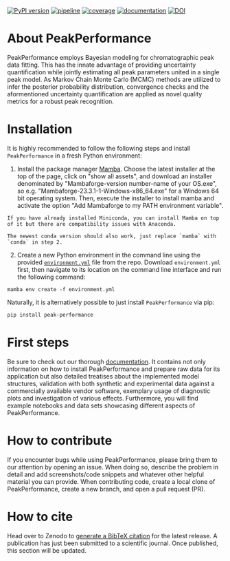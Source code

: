 [![PyPI version](https://img.shields.io/pypi/v/peak-performance)](https://pypi.org/project/peak-performance/)
[![pipeline](https://github.com/jubiotech/peak-performance/workflows/pipeline/badge.svg)](https://github.com/JuBiotech/peak-performance/actions)
[![coverage](https://codecov.io/gh/jubiotech/peak-performance/branch/main/graph/badge.svg)](https://app.codecov.io/gh/JuBiotech/peak-performance)
[![documentation](https://readthedocs.org/projects/peak-performance/badge/?version=latest)](https://peak-performance.readthedocs.io/en/latest)
[![DOI](https://zenodo.org/badge/713469041.svg)](https://zenodo.org/doi/10.5281/zenodo.10255543)

# About PeakPerformance
PeakPerformance employs Bayesian modeling for chromatographic peak data fitting.
This has the innate advantage of providing uncertainty quantification while jointly estimating all peak parameters united in a single peak model.
As Markov Chain Monte Carlo (MCMC) methods are utilized to infer the posterior probability distribution, convergence checks and the aformentioned uncertainty quantification are applied as novel quality metrics for a robust peak recognition.

# Installation

It is highly recommended to follow the following steps and install ``PeakPerformance`` in a fresh Python environment:
1. Install the package manager [Mamba](https://github.com/conda-forge/miniforge/releases).
Choose the latest installer at the top of the page, click on "show all assets", and download an installer denominated by "Mambaforge-version number-name of your OS.exe", so e.g. "Mambaforge-23.3.1-1-Windows-x86_64.exe" for a Windows 64 bit operating system. Then, execute the installer to install mamba and activate the option "Add Mambaforge to my PATH environment variable".

```{caution}
If you have already installed Miniconda, you can install Mamba on top of it but there are compatibility issues with Anaconda.
```

```{note}
The newest conda version should also work, just replace `mamba` with `conda` in step 2.
```

2. Create a new Python environment in the command line using the provided [`environment.yml`](https://github.com/JuBiotech/peak-performance/blob/main/environment.yml) file from the repo.
   Download `environment.yml` first, then navigate to its location on the command line interface and run the following command:
```
mamba env create -f environment.yml
```

Naturally, it is alternatively possible to just install ``PeakPerformance`` via pip:

```bash
pip install peak-performance
```

# First steps
Be sure to check out our thorough [documentation](https://peak-performance.readthedocs.io/en/latest). It contains not only information on how to install PeakPerformance and prepare raw data for its application but also detailed treatises about the implemented model structures, validation with both synthetic and experimental data against a commercially available vendor software, exemplary usage of diagnostic plots and investigation of various effects.
Furthermore, you will find example notebooks and data sets showcasing different aspects of PeakPerformance.

# How to contribute
If you encounter bugs while using PeakPerformance, please bring them to our attention by opening an issue. When doing so, describe the problem in detail and add screenshots/code snippets and whatever other helpful material you can provide.
When contributing code, create a local clone of PeakPerformance, create a new branch, and open a pull request (PR).

# How to cite
Head over to Zenodo to [generate a BibTeX citation](https://doi.org/10.5281/zenodo.10255543) for the latest release.
A publication has just been submitted to a scientific journal. Once published, this section will be updated.
